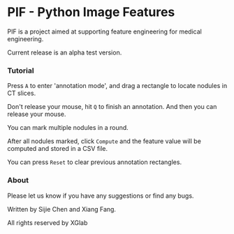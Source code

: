 # PIF - Python Image Features

PIF is a project aimed at supporting feature engineering for medical engineering.

Current release is an alpha test version.


### Tutorial
Press `A` to enter 'annotation mode', and drag a rectangle to locate nodules in CT slices.

Don't release your mouse, hit `Q` to finish an annotation. And then you can release your mouse.

You can mark multiple nodules in a round.

After all nodules marked, click `Compute` and the feature value will be computed and stored in a CSV file.

You can press `Reset` to clear previous annotation rectangles.

### About

Please let us know if you have any suggestions or find any bugs.

Written by Sijie Chen and Xiang Fang.

All rights reserved by XGlab

